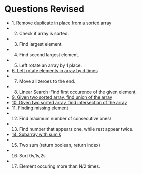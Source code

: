 
# Questions Revised

- [1. Remove duplicate in place from a sorted array](./RemoveDuplicate.java)
- 2. Check if array is sorted.
- 3. Find largest element.
- 4. Find second largest element.
- 5. Left rotate an array by 1 place.
- [6. Left rotate elements in array by d times](./LeftRotate.java)
- 7. Move all zeroes to the end.
- 8. Linear Search :Find first occurence of the given element.
- [9. Given two sorted array, find union of the array](./UnionArray.java)
- [10. Given two sorted array, find intersection of the array](./Intersextion.java)
- [11. Finding missing element](./MissingElement.java)
- 12. Find maximum number of consecutive ones/
- 13. Find number that appears one, while rest appear twice.
- [14. Subarray with sum k](./Subarraysum.java)
- 15. Two sum (return boolean, return index)
- 16. Sort 0s,1s,2s
- 17. Element occuring more than N/2 times.
